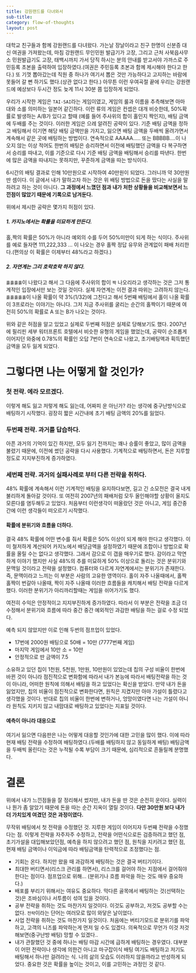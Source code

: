 ```yaml
---
title: 강원랜드를 다녀와서
sub-title:
category: flow-of-thoughts
layout: post
---
```


대학교 친구들과 함께 강원랜드를 다녀왔다. 가는날 장날이라고 친구 한명이 신분증 대신 여권을 가져왔는데, 마침 강원랜드 무인민원 발급기가 고장, 그리고 근처 사북읍사무소 민원발급기도 고장, 태백시까지 가서 당직 하시는 분의 안내를 받고서야 가까스로 주민등록 초본을 출력하여 입장하였다.(여권은 주민등록 초본과 함께 제시해야 한다고 한다.) 또 기껏 뽑아갔는데 직원 중 하나가 여기서 뽑은 것만 가능하다고 고지하는 바람에 못들어 갈 뻔 하기도 했다.(상관 없다고 한다.) 아무튼 이런 우여곡절 끝에 우리는 강원랜드에 예상보다 두시간 정도 늦게 11시 30분 쯤 입장하게 되었다.

우리가 시작한 게임은 `TAI-SAI`라는 게임이였고, 게임의 룰과 이름을 추측해보면 아마 대와 소를 의미하는 일본어 같긴하다. 이런 류의 게임은 컨셉은 대개 비슷한데, 50%확률로 발생하는 A/B가 있다고 할때 (예를 들어 주사위의 합이 홀인지 짝인지), 배팅 금액에 두배를 주는 것이다. 이러한 게임은 으레 알려진 공략이 있다. 기준 배팅 금액을 정하고 배팅해서 이기면 해당 배팅 금액만을 가지고, 잃으면 배팅 금액을 두배씩 올려가면서 계속해서 같은 곳에 배팅하는 방법이다. 연속적으로 AAAAA..... 또는 BBBBB....이 나오지 않는 이상 적어도 한번의 배팅은 승리하면서 이전에 배팅했던 금액을 다 복구하면서 승리를 따내고, 이를 기준으로 다시 기준 배팅 금액을 배팅해서 승리를 따낸다. 한번에 많은 금액을 따내지는 못하지만, 꾸준하게 금액을 따는 방식이다.

6시간의 배팅 결과로 인해 10만원으로 시작하여 40만원이 되었다. 그러니까 약 30만원 딴 셈이다. 이 글에서 내가 말하고자 하는 것은 위 배팅 방법으로 돈을 땄다는 사실을 말하려고 하는 것이 아니다. **그 과정에서 느꼈던 점과 내가 처한 상황들을 비교해보면서 느낀점이 많았기 때문에 기록으로 남겨둔다.**

위에서 제시한 공략은 몇가지 허점이 있다.

##### 1. 카지노에서는 확률을 미묘하게 만든다.

홀,짝의 확률은 50%가 아니라 예외의 수를 두어 50%미만이 되게 하는 식이다. 주사위를 예로 들자면 111,222,333 ... 이 나오는 경우 홀짝 정답 유무와 관계없이 패배 처리한다.(편의상 이 확률은 이제부터 48%라고 하겠다.)

##### 2. 자연계는 그리 호락호락 하지 않다.

`홀홀홀홀`이 나왔다고 해서 그 다음에 주사위의 합이 `짝` 나오리라고 생각하는 것은 그저 통계적인 입장에서만 보는 것일 것이다. 실제 자연계는 이전 결과 따위는 고려하지 않는다. `홀홀홀홀홀`이 나올 확률이 약 3%(1/32)에 그친다고 해서 5번째 배팅에서 홀이 나올 확률이 3프로라는 이야기는 아니다. 그저 지금 주사위를 굴리는 순간의 홀짝이기 때문에 여전히 50%의 확률로 A 또는 B가 나오는 것이다.

위와 같은 허점을 알고 있었고 실제로 두번째 허점은 실제로 당해보기도 했다. 2007년에 필리핀 세부 워터프론트 호텔에서 비슷한 유형의 게임을 했었는데, 공략이 순조롭게 이어지던 와중에 0.78%의 확률인 오답 7번이 연속으로 나왔고, 초기배팅액과 획득했던 금액을 모두 잃게 되었다.

# 그렇다면 나는 어떻게 할 것인가?

### 첫 전략. 에라 모르겠다.

이렇게 해도 잃고 저렇게 해도 잃는데, 어짜피 운 아닌가? 라는 생각에 중구난방식으로 배팅하기 시작했다. 굉장히 짧은 시간내에 초기 배팅 금액의 20%를 잃었다.

### 두번째 전략. 과거를 답습하다.

아픈 과거의 기억이 있긴 하지만, 모두 잃기 전까지는 꽤나 승률이 좋았고, 많이 금액을 불렸기 때문에, 이전에 썼던 공략을 다시 사용했다. 기계적으로 배팅하면서, 돈은 지루할 정도로 지지부진하게 증가하였다.

### 세번째 전략. 과거의 실패사례로 부터 다른 전략을 취하다.

48% 확률에 계속해서 이런 기계적인 배팅을 유지하다보면, 길고 긴 소모전은 결국 내게 불리하게 돌아갈 것이다. 또 여전히 2007년의 패배처럼 모두 올인해야할 상황이 올지도 모른다를 염두해두고 있었다. 처음부터 이런생각이 떠올랐던 것은 아니고, 게임 중간중간에 이런 생각들이 떠오르기 시작했다.

#### 확률에 분위기와 흐름을 더하다.

결국 48% 확률에 어떤 변수를 줘서 확률은 50% 이상이 되게 해야 한다고 생각했다. 이미 철저하게 계산되어 카지노에서 배당금액을 설정하였기 때문에 조합이나 방법으로 확률을 올릴 수는 없다고 생각했다. 그래서 감으로 이 갭을 매우기로 했다. 감이라고 막연하게 이야기 했지만 사실 48%의 추를 미묘하게 50% 이상으로 돌리는 것은 분위기와 문맥일 것이라고 전략을 설정했다. 컴퓨터와 다르게 자연계에서는 분위기가 존재한다. 즉, 문맥이라고 느끼는 이 부분은 사람의 고유한 영역이다. 홀이 자주 나올때에서, 홀짝홀짝이 번갈아 나올때, 짝이 자주 나올때 이러한 흐름들을 캐치해서 배팅 전략을 다르게 했다. 이러한 분위기가 아리까리할때는 게임을 쉬어가기도 했다.

여전히 수익은 안정적이고 지지부진하게 증가하였다. 따라서 이 부분은 전략을 조금 더 수정해서 분위기와 흐름에 따라 중간 중간 예외적인 과감한 배팅을 하는 걸로 수정 되었다.

예측 되지 않았지만 이로 인해 두번의 점프업이 있었다.

- 17번에 2000원 배팅으로 50배 = 10만 (7777번째 게임)
- 마지막 게임에서 10만 소 = 10만
- 안정적으로 딴 금액이 7.5

소유하고 있던 칩이 1천원, 5천원, 1만원, 10만원이 있었는데 칩의 구성 비율이 한번에 바뀐 것이 아니라 점진적으로 변화함에 따라서 내가 본능에 따라서 배팅전략을 하는 것이 아니라, 어떠한 원칙에 의해서 배팅을 하고 있었다는 확신을 받았다. 만약 내가 돈을 잃었지만, 칩의 비율이 점진적으로 변화한다면, 원칙은 지켰지만 아마 가설이 틀렸다고 생각했을 것이다. 반대로 칩의 비율이 한번에 변하거나, 엉망이였다면 나는 가설이 아니라 원칙도 지키지 않고 내맘대로 배팅하고 있었다는 지표일 것이다.

#### 예측이 아니라 대응으로

여기서 잃으면 다음판은 나는 어떻게 대응할 것인가에 대한 고민을 많이 했다. 이에 따라 현재 배팅 전략을 수정하여 배팅하였다.(두배를 배팅하지 않고 동일하게 배팅) 배팅금액을 두배씩 올린다는 것은 누적될 수록 부담이 크기 때문에, 심리적으로 흔들릴께 분명했다.

# 결론

위에서 내가 느낀점들을 잘 정리해서 썼지만, 내가 돈을 딴 것은 순전히 운이다. 실력이나 뭔가 좀 알았기 때문에 돈을 따는 순간 지옥이 열릴 것이다. **다만 30만원 보다 내가 더 가치있게 여겼던 것은 과정이였다.**

무작위 배팅에서 첫 전략을 수정했던 것. 지루한 게임이 이어지자 두번째 전략을 수정했다는 점. 이렇게 전략을 자주자주 수정하고, 전략을 어떤식으로든 검증하려고 했던 점, 초기가설을 대입해보았던점, 예측을 하지 않으려고 했던 점, 원칙을 지키려고 했던 점, 현재 배팅 금액이나 이익금에 따라 배팅금액을 탄력적으로 조정했다는 점.

- 기회는 온다. 하지만 왔을 때 과감하게 배팅하는 것은 결국 버티기이다.
- 최대한 버티면서(리스크 관리를 하면서), 리스크를 걸어야 하는 지점에서 걸어줘야 한다는 점이다. 점프업으로 위해... (분위기나 흐름 파악을 하는 것도 매우 중요하다.)
- 배포를 부리기 위해서는 여유도 중요하다. 막다른 골목에서 배팅하는 것(선택하는 것)은 조바심이나 서투름이 섞여 있을 것이다.
- 공부 전략을 취하는 것도 마찬가지 일것이다. 이것도 공부하고, 저것도 공부할 수는 없다. `전략`이라는 단어는 여러모로 많이 와닿은 날이었다.
- 사업 전략을 취하는 것도 마찬가지 일것이다. 처음에는 버티기모드로 분위기를 파악하고, 고객의 니즈를 파악하는게 먼저 일 수도 있겠다. 의욕적으로 무언가 이것 저것 해보면(중구난방 배팅) 망할 수 있겠다..
- 내가 관찰했던 것 중에 하나는 배팅 마감 시간에 급하게 배팅하는 경우였다. 대부분이 어떤 전략이나 생각에 의한건 아니고 마구잡이식 배팅 여기도 배팅하고 저기도 배팅해서 하나만 걸려라는 식. 나의 삶의 모습도 이러하지 않을까라고 반성하게 되었다. 중요한 것은 확률을 높이는 것이고, 이를 고민하는 과정인 것 같다.
